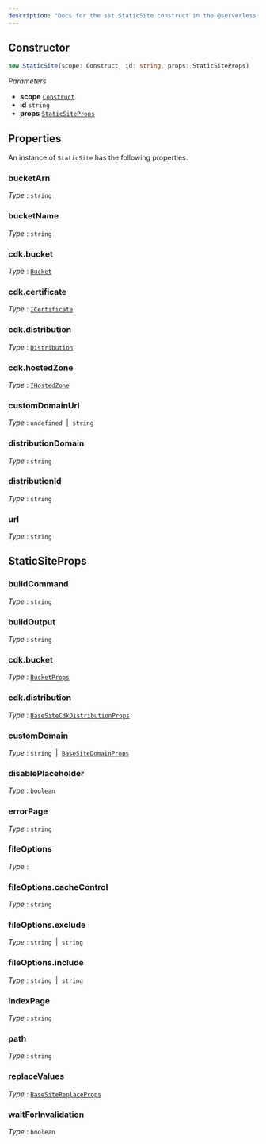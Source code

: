 ```yaml
---
description: "Docs for the sst.StaticSite construct in the @serverless-stack/resources package"
---
```



## Constructor
```ts
new StaticSite(scope: Construct, id: string, props: StaticSiteProps)
```
_Parameters_
- __scope__ [`Construct`](https://docs.aws.amazon.com/cdk/api/v2/docs/constructs.Construct.html)
- __id__ `string`
- __props__ [`StaticSiteProps`](#staticsiteprops)
## Properties
An instance of `StaticSite` has the following properties.
### bucketArn

_Type_ : `string`

### bucketName

_Type_ : `string`


### cdk.bucket

_Type_ : [`Bucket`](https://docs.aws.amazon.com/cdk/api/v2/docs/aws-cdk-lib.Bucket.html)

### cdk.certificate

_Type_ : [`ICertificate`](https://docs.aws.amazon.com/cdk/api/v2/docs/aws-cdk-lib.ICertificate.html)

### cdk.distribution

_Type_ : [`Distribution`](https://docs.aws.amazon.com/cdk/api/v2/docs/aws-cdk-lib.Distribution.html)

### cdk.hostedZone

_Type_ : [`IHostedZone`](https://docs.aws.amazon.com/cdk/api/v2/docs/aws-cdk-lib.IHostedZone.html)


### customDomainUrl

_Type_ : `undefined`&nbsp; | &nbsp;`string`

### distributionDomain

_Type_ : `string`

### distributionId

_Type_ : `string`

### url

_Type_ : `string`

## StaticSiteProps
### buildCommand

_Type_ : `string`

### buildOutput

_Type_ : `string`


### cdk.bucket

_Type_ : [`BucketProps`](https://docs.aws.amazon.com/cdk/api/v2/docs/aws-cdk-lib.BucketProps.html)

### cdk.distribution

_Type_ : [`BaseSiteCdkDistributionProps`](BaseSiteCdkDistributionProps)


### customDomain

_Type_ : `string`&nbsp; | &nbsp;[`BaseSiteDomainProps`](BaseSiteDomainProps)

### disablePlaceholder

_Type_ : `boolean`




### errorPage

_Type_ : `string`

### fileOptions

_Type_ : 
### fileOptions.cacheControl

_Type_ : `string`

### fileOptions.exclude

_Type_ : `string`&nbsp; | &nbsp;`string`

### fileOptions.include

_Type_ : `string`&nbsp; | &nbsp;`string`


### indexPage

_Type_ : `string`

### path

_Type_ : `string`

### replaceValues

_Type_ : [`BaseSiteReplaceProps`](BaseSiteReplaceProps)

### waitForInvalidation

_Type_ : `boolean`
